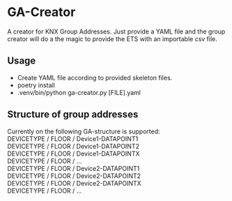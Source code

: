 # GA-Creator
A creator for KNX Group Addresses. Just provide a YAML file and the group creator will do a the magic to provide the ETS with an importable csv file.

## Usage
- Create YAML file according to provided skeleton files.
- poetry install
- .venv/bin/python ga-creator.py [FILE].yaml 

## Structure of group addresses
Currently on the following GA-structure is supported:  
DEVICETYPE / FLOOR / Device1-DATAPOINT1  
DEVICETYPE / FLOOR / Device1-DATAPOINT2  
DEVICETYPE / FLOOR / Device1-DATAPOINTX  
DEVICETYPE / FLOOR / ...  
DEVICETYPE / FLOOR / Device2-DATAPOINT1  
DEVICETYPE / FLOOR / Device2-DATAPOINT2  
DEVICETYPE / FLOOR / Device2-DATAPOINTX  
DEVICETYPE / FLOOR / ...
